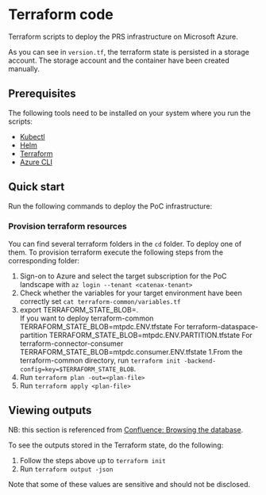 # Terraform code

Terraform scripts to deploy the PRS infrastructure on Microsoft Azure.

As you can see in `version.tf`, the terraform state is persisted in a storage account. The storage account and the container have been created manually.

## Prerequisites

The following tools need to be installed on your system where you run the scripts:

- [Kubectl](https://kubernetes.io/docs/tasks/tools/)
- [Helm](https://helm.sh/docs/intro/install/)
- [Terraform](https://learn.hashicorp.com/tutorials/terraform/install-cli)
- [Azure CLI](https://docs.microsoft.com/en-us/cli/azure/install-azure-cli)

## Quick start

Run the following commands to deploy the PoC infrastructure:

### Provision terraform resources

You can find several terraform folders in the `cd` folder. To deploy one of them.
To provision terraform execute the following steps from the corresponding folder:

1. Sign-on to Azure and select the target subscription for the PoC landscape with `az login --tenant <catenax-tenant>`
1. Check whether the variables for your target environment have been correctly set `cat terraform-common/variables.tf`
1. export TERRAFORM_STATE_BLOB=<terraform-state-blob-file>.  
If you want to deploy terraform-common TERRAFORM_STATE_BLOB=mtpdc.ENV.tfstate
For terraform-dataspace-partition TERRAFORM_STATE_BLOB=mtpdc.ENV.PARTITION.tfstate
For terraform-connector-consumer TERRAFORM_STATE_BLOB=mtpdc.consumer.ENV.tfstate
1.From the terraform-common directory, run `terraform init -backend-config=key=$TERRAFORM_STATE_BLOB`.
1. Run `terraform plan -out=<plan-file>`
1. Run `terraform apply <plan-file>`

## Viewing outputs

NB: this section is referenced from [Confluence: Browsing the database](https://confluence.catena-x.net/display/CXM/Browsing+the+database).

To see the outputs stored in the Terraform state, do the following:

1. Follow the steps above up to `terraform init`
1. Run `terraform output -json`

Note that some of these values are sensitive and should not be disclosed.
